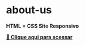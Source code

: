 <h1> about-us </h1>
<strong> HTML + CSS <strong>
Site Responsivo


[🔗 Clique aqui para acessar](https://vin1ziux.github.io/about-us/)
